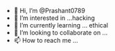 - 👋 Hi, I’m @Prashant0789
- 👀 I’m interested in ...hacking
- 🌱 I’m currently learning ... ethical
- 💞️ I’m looking to collaborate on ...
- 📫 How to reach me ...

<!---
Prashant0789/Prashant0789 is a ✨ special ✨ repository because its `README.md` (this file) appears on your GitHub profile.
You can click the Preview link to take a look at your changes.
--->
